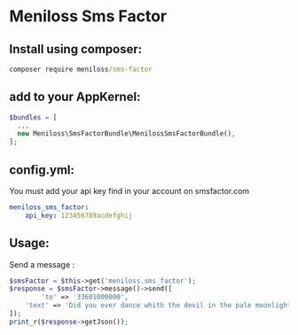 # Meniloss Sms Factor

## Install using composer:

```cmd
composer require meniloss/sms-factor
```
    
## add to your AppKernel:

```php
$bundles = [
  ...
  new Meniloss\SmsFactorBundle\MenilossSmsFactorBundle(),
];
```

## config.yml:

You must add your api key find in your account on smsfactor.com

```yml
meniloss_sms_factor:
    api_key: 123456789acdefghij
```
    
## Usage:

Send a message :
```php
$smsFactor = $this->get('meniloss.sms_factor');
$response = $smsFactor->message()->send([
        'to' => '33601000000',
	'text' => 'Did you ever dance whith the devil in the pale moonlight ?'
]);
print_r($response->getJson());
```
